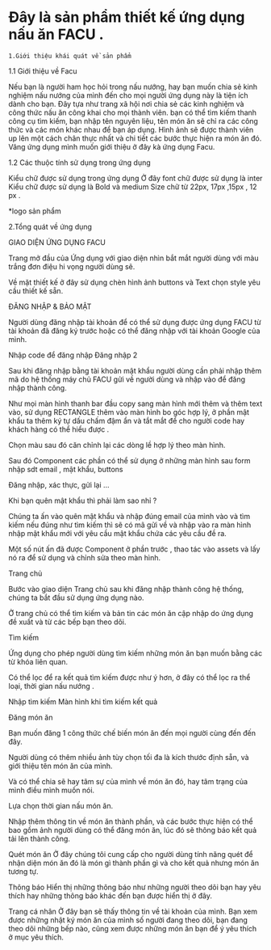 # Đây là sản phẩm thiết kế ứng dụng nấu ăn FACU .

    1.Giới thiệu khái quát về sản phẩm 

1.1 Giới thiệu về Facu

Nếu bạn là người ham học hỏi trong nấu nướng, hay bạn muốn chia sẻ kinh nghiệm nấu nướng của mình đến cho mọi người  ứng dụng này là tiện ích dành cho bạn. Đây tựa như trang xã hội nơi chia sẻ các kinh nghiệm và công thức nấu ăn công khai cho mọi  thành viên. bạn có thể tìm kiếm  thanh công cụ tìm kiếm, bạn nhập tên nguyên liệu, tên món ăn sẽ chỉ ra các công thức và các món khác nhau để bạn áp dụng. Hình ảnh sẽ được thành viên up lên  một cách chân thực nhất và chi tiết các bước thực hiện ra món ăn đó. Vâng ứng dụng mình muốn giới thiệu ở đây kà ứng dụng Facu.

1.2   Các thuộc tính sử dụng trong ứng dụng

Kiểu chữ được sử dụng trong ứng dụng
Ở đây font chữ được sử dụng là inter
Kiểu chữ được sử dụng là Bold và medium
Size chữ từ 22px, 17px ,15px ,  12 px .

*logo sản phẩm


2.Tổng quát về ứng dụng                                                                                                           
 
 
GIAO DIỆN  ỨNG DỤNG FACU

Trang  mở đầu của Ứng dụng  với giao diện nhìn bắt mắt người dùng với màu trắng đơn điệu hi vọng người dùng sẽ.

Về mặt thiết kế ở đây sử dụng chèn hình ảnh  buttons và Text chọn style yêu cầu thiết kế sẵn.
 


ĐĂNG NHẬP & BẢO MẬT

Người dùng đăng nhập tài khoản để có thể sử dụng được ứng dụng FACU từ tài khoản đã đăng ký trước hoặc có thể đăng nhập với tài khoản Google của mình.

 
Nhập code để đăng nhập
Đăng nhập 2
 
 
Sau khi đăng nhập bằng tài khoản mật khẩu người dùng cần phải nhập thêm mã do hệ thống máy chủ FACU gửi về người dùng và nhập vào để đăng nhập thành công.
 
 
Như mọi màn hình thanh bar đầu copy sang màn hình mới thêm và thêm text vào, sử dụng RECTANGLE  thêm vào màn hình bo góc hợp lý, ở phần mật khẩu  ta thêm ký tự dấu chấm đậm ẩn và tắt mắt để cho người code hay khách hàng có thể hiểu được .

Chọn màu sau đó căn chỉnh lại các dòng lề hợp lý theo màn hình.

Sau đó Component các phần có thể sử dụng ở những màn hình sau form nhập sdt email , mật khẩu, buttons

Đăng nhập, xác thực, gửi lại …
 
 
Khi bạn quên mật khẩu thì phải làm sao nhỉ ?

Chúng ta ấn vào quên mật khẩu và nhập đúng email của mình vào và tìm kiếm nếu đúng  như tìm kiếm thì sẽ có mã gửi về và nhập vào ra màn hình nhập mật khẩu mới với yêu cầu mật khẩu chứa các yêu cầu đề ra.
 
Một số nút ấn đã được  Component  ở phần trước , thao tác vào assets và lấy nó ra để sử dụng và chỉnh sửa theo màn hình.

Trang chủ
 
 
Bước vào giao diện Trang chủ sau khi đăng nhập thành công hệ thống, chúng ta bắt đầu sử dụng ứng dụng nào.

Ở trang chủ có thể tìm kiếm và bản tin các món ăn cập nhập do ứng dụng đề xuất và từ các bếp bạn theo dõi.
 
 
Tìm kiếm

Ứng dụng cho phép người dùng tìm kiếm những món ăn bạn muốn bằng các từ khóa liên quan.

Có thể lọc để ra kết quả tìm kiếm được như ý hơn, ở đây có thể lọc ra thể loại, thời gian nấu nướng .
 
 
 
Nhập tìm kiếm
Màn hình khi tìm kiếm kết quả
 
 
Đăng món ăn

Bạn muốn đăng 1 công thức chế biến món ăn đến mọi người cùng đến đến đây.

Người dùng có thêm nhiều ảnh tùy chọn tối đa là kích thước định sẵn, và giới thiệu tên món ăn của mình.

Và có thể chia sẽ hay tâm sự của mình về món ăn đó, hay tâm trạng của mình điều mình muốn nói.

Lựa chọn thời gian nấu món ăn.
 
Nhập thêm thông tin về món ăn thành phần, và các bước thực hiện có thể bao gồm ảnh người dùng có thể đăng món ăn, lúc đó sẽ thông báo kết quả tải lên thành công.
 
 
Quét món ăn
Ở đây chúng tôi cung cấp cho người dùng tính năng quét để nhận diện món ăn đó là món gì thành phần gì và cho kết quả nhưng món ăn tương tự.
 
 
Thông báo
Hiển thị những thông báo như những người theo dõi bạn hay yêu thích hay những thông báo khác đến bạn được hiển thị ở đây.
 
 
Trang cá nhân
Ở đây bạn sẽ thấy thông tin về tài khoản của mình.  Bạn xem được những nhật ký món ăn của mình số người đang theo dõi, bạn đang theo dõi những bếp nào, cũng xem được những món ăn bạn để ý yêu thích ở mục yêu thích.
 
 
